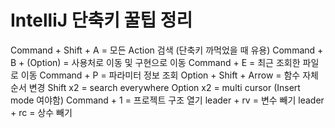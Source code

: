 # IntelliJ 단축키 꿀팁 정리

Command + Shift + A = 모든 Action 검색 (단축키 까먹었을 때 유용)
Command + B + (Option) = 사용처로 이동 및 구현으로 이동
Command + E = 최근 조회한 파일로 이동
Command + P = 파라미터 정보 조회
Option + Shift + Arrow = 함수 자체 순서 변경
Shift x2 = search everywhere
Option x2 = multi cursor (Insert mode 여야함)
Command + 1 = 프로젝트 구조 열기
leader + rv = 변수 빼기
leader + rc = 상수 빼기
